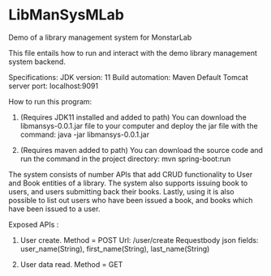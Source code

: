 # LibManSysMLab
Demo of a library management system for MonstarLab

This file entails how to run and interact with the demo library management system backend.

Specifications:
JDK version: 11
Build automation: Maven
Default Tomcat server port: localhost:9091

How to run this program:

1) (Requires JDK11 installed and added to path) You can download the libmansys-0.0.1.jar file to your computer and deploy the jar file with the command:
        java -jar libmansys-0.0.1.jar

2) (Requires maven added to path) You can download the source code and run the command in the project directory:
        mvn spring-boot:run
        
The system consists of number APIs that add CRUD functionality to User and Book entities of a library. The system also supports issuing book to users, and users submitting back their books. Lastly, using it is also possible to list out users who have been issued a book, and books which have been issued to a user.

Exposed APIs :

1) User create.
   Method = POST
   Url: /user/create
   Requestbody json fields: user_name(String), first_name(String), last_name(String)

2) User data read.
   Method = GET
